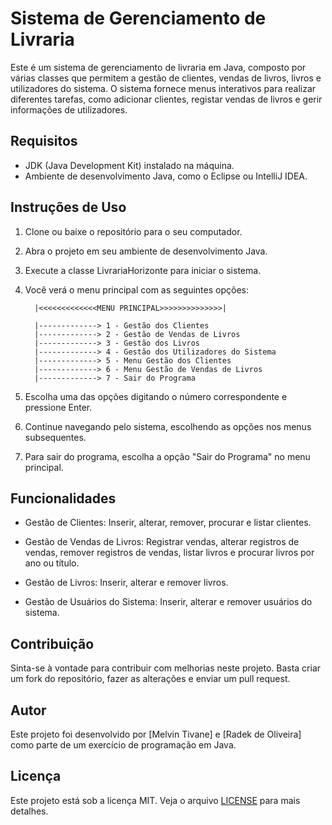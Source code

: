 # Sistema de Gerenciamento de Livraria

Este é um sistema de gerenciamento de livraria em Java, composto por várias classes que permitem a gestão de clientes, vendas de livros, livros e utilizadores do sistema. O sistema fornece menus interativos para realizar diferentes tarefas, como adicionar clientes, registar vendas de livros e gerir informações de utilizadores.

## Requisitos

- JDK (Java Development Kit) instalado na máquina.
- Ambiente de desenvolvimento Java, como o Eclipse ou IntelliJ IDEA.

## Instruções de Uso
1. Clone ou baixe o repositório para o seu computador.

2. Abra o projeto em seu ambiente de desenvolvimento Java.

3. Execute a classe LivrariaHorizonte para iniciar o sistema.

4. Você verá o menu principal com as seguintes opções:

   ```shell
     |<<<<<<<<<<<<<MENU PRINCIPAL>>>>>>>>>>>>>>|

     |-------------> 1 - Gestão dos Clientes
     |-------------> 2 - Gestão de Vendas de Livros
     |-------------> 3 - Gestão dos Livros
     |-------------> 4 - Gestão dos Utilizadores do Sistema
     |-------------> 5 - Menu Gestão dos Clientes
     |-------------> 6 - Menu Gestão de Vendas de Livros
     |-------------> 7 - Sair do Programa

5. Escolha uma das opções digitando o número correspondente e pressione Enter.

6. Continue navegando pelo sistema, escolhendo as opções nos menus subsequentes.

7. Para sair do programa, escolha a opção "Sair do Programa" no menu principal.

## Funcionalidades
- Gestão de Clientes: Inserir, alterar, remover, procurar e listar clientes.

- Gestão de Vendas de Livros: Registrar vendas, alterar registros de vendas, remover registros de vendas, listar livros e procurar livros por ano ou título.

- Gestão de Livros: Inserir, alterar e remover livros.

- Gestão de Usuários do Sistema: Inserir, alterar e remover usuários do sistema.

## Contribuição
Sinta-se à vontade para contribuir com melhorias neste projeto. Basta criar um fork do repositório, fazer as alterações e enviar um pull request.

## Autor
Este projeto foi desenvolvido por [Melvin Tivane] e [Radek de Oliveira] como parte de um exercício de programação em Java.

## Licença
Este projeto está sob a licença MIT. Veja o arquivo [LICENSE](LICENSE) para mais detalhes.

